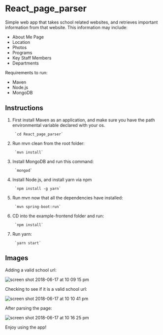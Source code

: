 # React_page_parser

Simple web app that takes school related websites, and retrieves important information from that website. This information may include:
- About Me Page
- Location
- Photos
- Programs
- Key Staff Members
- Departments

Requirements to run:
- Maven
- Node.js
- MongoDB

## Instructions

1. First install Maven as an application, and make sure you have the path environmental variable declared with your os.
    
        `cd React_page_parser`

2. Run mvn clean from the root folder:

        `mvn install`
    
3. Install MongoDB and run this command:
   
        `mongod`

4. Install Node.js, and install yarn via npm

        `npm install -g yarn`
    
5. Run mvn now that all the dependencies have installed:
   
        `mvn spring-boot:run`
 
6. CD into the example-frontend folder and run:

        `npm install`
    
7. Run yarn:

        `yarn start`

## Images

Adding a valid school url:

![screen shot 2018-06-17 at 10 09 15 pm](https://user-images.githubusercontent.com/25303677/41515491-2042a744-727d-11e8-80bf-7f27f889b96b.png)

Checking to see if it is a valid school url: 

![screen shot 2018-06-17 at 10 10 41 pm](https://user-images.githubusercontent.com/25303677/41515535-4f9a8c46-727d-11e8-98e4-f56c62fd3db8.png)

After parsing the page: 

![screen shot 2018-06-17 at 10 16 25 pm](https://user-images.githubusercontent.com/25303677/41515606-c9a38268-727d-11e8-9a7e-0a7ee0eeed06.png)


Enjoy using the app!
    
  